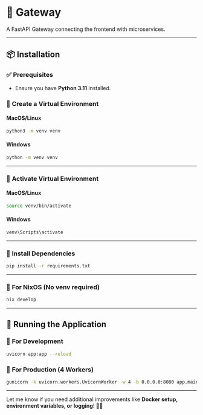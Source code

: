 
# 🚀 Gateway
A FastAPI Gateway connecting the frontend with microservices.

---

## 📦 Installation

### ✅ **Prerequisites**
- Ensure you have **Python 3.11** installed.

### 🔹 **Create a Virtual Environment**

#### **MacOS/Linux**
```bash
python3 -m venv venv
```

#### **Windows**
```bash
python -m venv venv
```

---

### 🔹 **Activate Virtual Environment**

#### **MacOS/Linux**
```bash
source venv/bin/activate
```

#### **Windows**
```bash
venv\Scripts\activate
```

---

### 🔹 **Install Dependencies**
```bash
pip install -r requirements.txt
```

---

### 🔹 **For NixOS (No venv required)**
```nix
nix develop
```

---

## 🚀 Running the Application

### 🔹 **For Development**
```bash
uvicorn app:app --reload
```

### 🔹 **For Production (4 Workers)**
```bash
gunicorn -k uvicorn.workers.UvicornWorker -w 4 -b 0.0.0.0:8080 app.main:app
```

---

Let me know if you need additional improvements like **Docker setup, environment variables, or logging**! 🚀✨

